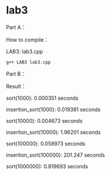 # lab3

Part A：

How to compile：

LAB3: lab3.cpp

	g++ LAB3 lab3.cpp

Part B：

Result：

sort(1000): 0.000351 seconds

insertion_sort(1000): 0.019381 seconds

sort(10000): 0.004673 seconds

insertion_sort(10000): 1.96201 seconds

sort(100000): 0.058973 seconds

insertion_sort(100000): 201.247 seconds

sort(1000000): 0.819693 seconds
